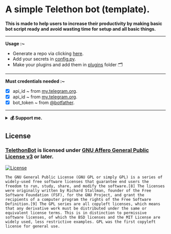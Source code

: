 # A simple Telethon bot (template).

**This is made to help users to increase their productivity by making basic bot script ready and avoid wasting time for setup and all basic things.**
***

**Usage :~**
- Generate a repo via clicking [here](https://github.com/jainamoswal/TelethonBot/generate).
- Add your secrets in [config.py](./config.py). 
- Make your plugins and add them in [plugins](./Bot/plugins) folder 🗂
***

**Must credentials needed :~**

- [x] api_id ~ from [my.telegram.org](https://my.telegram.org/auth).
- [x] api_id ~ from [my.telegram.org](https://my.telegram.org/auth).
- [x] bot_token ~ from [@botfather](https://telegram.me/botfather).
***

<details>
  <summary><b>💰&nbsp;Support me.</b></summary>
  <br/>
  <p align="center">
    <a href="https://paypal.com/paypalme/JOswal105">
        <img height="40px" src="https://www.paypalobjects.com/webstatic/mktg/Logo/pp-logo-100px.png" />
    </a> &nbsp;
    <a href="https://buymeacoffee.com/jainamoswal">
        <img height="40px" src="https://cdn.buymeacoffee.com/buttons/v2/default-yellow.png" />
    </a> &nbsp;
    <a href="https://ko-fi.com/O5O64S9GG">
        <img height="40px" src="https://cdn.ko-fi.com/cdn/kofi3.png?v=2" />
    </a> &nbsp;
  </p>
  
</details>

## License 
### [TelethonBot](https://github.com/jainamoswal/TelethonBot) is licensed under [GNU Affero General Public License v3](https://www.gnu.org/) or later.

[![License](https://www.gnu.org/graphics/gplv3-or-later.png)](LICENSE)

`The GNU General Public License (GNU GPL or simply GPL) is a series of widely-used free software licenses that guarantee end users the freedom to run, study, share, and modify the software.[8] The licenses were originally written by Richard Stallman, founder of the Free Software Foundation (FSF), for the GNU Project, and grant the recipients of a computer program the rights of the Free Software Definition.[9] The GPL series are all copyleft licenses, which means that any derivative work must be distributed under the same or equivalent license terms. This is in distinction to permissive software licenses, of which the BSD licenses and the MIT License are widely used, less restrictive examples. GPL was the first copyleft license for general use.`
